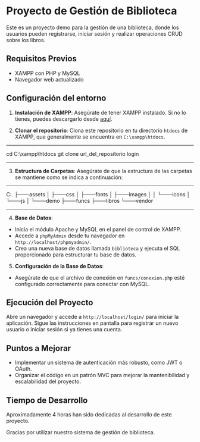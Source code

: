# Proyecto de Gestión de Biblioteca

Este es un proyecto demo para la gestión de una biblioteca, donde los usuarios pueden registrarse, iniciar sesión y realizar operaciones CRUD sobre los libros.

## Requisitos Previos

- XAMPP con PHP y MySQL
- Navegador web actualizado

## Configuración del entorno

1. **Instalación de XAMPP**: Asegúrate de tener XAMPP instalado. Si no lo tienes, puedes descargarlo desde [aquí](https://www.apachefriends.org/index.html).

2. **Clonar el repositorio**: Clona este repositorio en tu directorio `htdocs` de XAMPP, que generalmente se encuentra en `C:\xampp\htdocs`.

___
cd C:\xampp\htdocs
git clone url_del_repositorio login
___

3. **Estructura de Carpetas**: Asegúrate de que la estructura de las carpetas se mantiene como se indica a continuación:

___
C:.
├───assets
│   ├───css
│   ├───fonts
│   ├───images
│   │   └───icons
│   └───js
│       └───demo
├───funcs
├───libros
└───vendor
___

4. **Base de Datos**:
   
- Inicia el módulo Apache y MySQL en el panel de control de XAMPP.
- Accede a `phpMyAdmin` desde tu navegador en `http://localhost/phpmyadmin/`.
- Crea una nueva base de datos llamada `biblioteca` y ejecuta el SQL proporcionado para estructurar tu base de datos.

5. **Configuración de la Base de Datos**:
   
- Asegúrate de que el archivo de conexión en `funcs/conexion.php` esté configurado correctamente para conectar con MySQL.

## Ejecución del Proyecto

Abre un navegador y accede a `http://localhost/login/` para iniciar la aplicación. Sigue las instrucciones en pantalla para registrar un nuevo usuario o iniciar sesión si ya tienes una cuenta.

## Puntos a Mejorar

- Implementar un sistema de autenticación más robusto, como JWT o OAuth.
- Organizar el código en un patrón MVC para mejorar la mantenibilidad y escalabilidad del proyecto.

## Tiempo de Desarrollo

Aproximadamente 4 horas han sido dedicadas al desarrollo de este proyecto.

Gracias por utilizar nuestro sistema de gestión de biblioteca.
